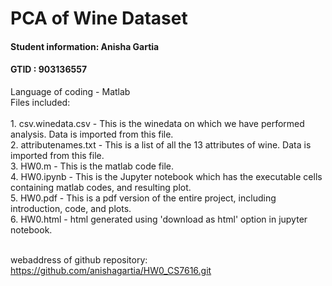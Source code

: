 # PCA of Wine Dataset
#### Student information: Anisha Gartia
#### GTID : 903136557

Language  of coding - Matlab
<br>
Files included: <br>   
    1. csv.winedata.csv - This is the winedata on which we have performed analysis. Data is imported from this file.<br>
    2. attributenames.txt - This is a list of all the 13 attributes of wine. Data is imported from this file. <br>
    3. HW0.m - This is the matlab code file. <br>
    4. HW0.ipynb - This is the Jupyter notebook which has the executable cells containing matlab codes, and resulting plot. <br>
	5. HW0.pdf - This is a pdf version of the entire project, including introduction, code, and plots. <br>
	6. HW0.html - html generated using 'download as html' option in jupyter notebook. <br><br>
	
webaddress of github repository: https://github.com/anishagartia/HW0_CS7616.git	



